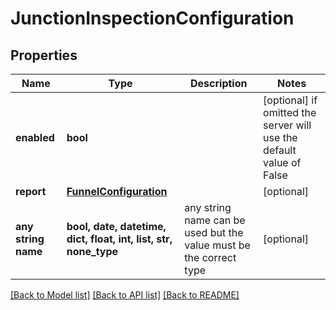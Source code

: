 # JunctionInspectionConfiguration


## Properties
Name | Type | Description | Notes
------------ | ------------- | ------------- | -------------
**enabled** | **bool** |  | [optional]  if omitted the server will use the default value of False
**report** | [**FunnelConfiguration**](FunnelConfiguration.md) |  | [optional] 
**any string name** | **bool, date, datetime, dict, float, int, list, str, none_type** | any string name can be used but the value must be the correct type | [optional]

[[Back to Model list]](../README.md#documentation-for-models) [[Back to API list]](../README.md#documentation-for-api-endpoints) [[Back to README]](../README.md)


